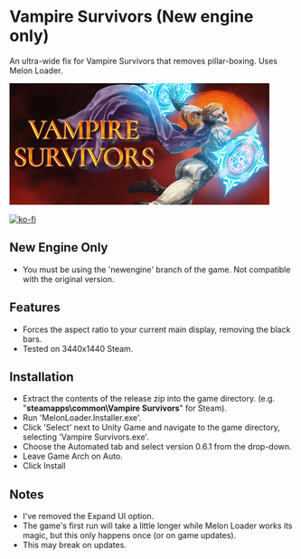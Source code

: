 # Vampire Survivors (New engine only)
An ultra-wide fix for Vampire Survivors that removes pillar-boxing. Uses Melon Loader.

![Game Logo](header.jpg)<br>

[![ko-fi](https://ko-fi.com/img/githubbutton_sm.svg)](https://ko-fi.com/F2F2DI3WA)<br>

## New Engine Only

* You must be using the 'newengine' branch of the game. Not compatible with the original version.

## Features

* Forces the aspect ratio to your current main display, removing the black bars.
* Tested on 3440x1440 Steam.

## Installation

- Extract the contents of the release zip into the game directory. (e.g. "**steamapps\common\Vampire Survivors**" for Steam).
- Run 'MelonLoader.Installer.exe'.
- Click 'Select' next to Unity Game and navigate to the game directory, selecting 'Vampire Survivors.exe'.
- Choose the Automated tab and select version 0.6.1 from the drop-down.
- Leave Game Arch on Auto.
- Click Install

## Notes

- I've removed the Expand UI option.
- The game's first run will take a little longer while Melon Loader works its magic, but this only happens once (or on game updates).
- This may break on updates.